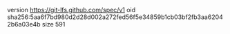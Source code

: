 version https://git-lfs.github.com/spec/v1
oid sha256:5aa6f7bd980d2d28d002a272fed56f5e34859b1cb03bf2fb3aa62042b6a03e4b
size 591
